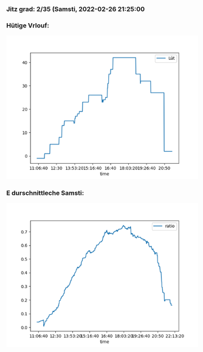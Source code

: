 ### Jitz grad: 2/35 (Samsti, 2022-02-26 21:25:00

### Hütige Vrlouf:
![Graph](Today.png)

### E durschnittleche Samsti:
![Graph](Samsti.png)